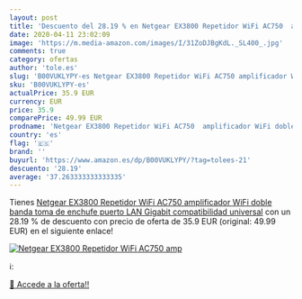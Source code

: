 ```yaml
---
layout: post
title: 'Descuento del 28.19 % en Netgear EX3800 Repetidor WiFi AC750  amp'
date: 2020-04-11 23:02:09
image: 'https://m.media-amazon.com/images/I/31ZoDJBgKdL._SL400_.jpg'
comments: true
category: ofertas
author: 'tole.es'
slug: 'B00VUKLYPY-es Netgear EX3800 Repetidor WiFi AC750 amplificador WiFi...'
sku: 'B00VUKLYPY-es'
actualPrice: 35.9 EUR
currency: EUR
price: 35.9
comparePrice: 49.99 EUR
prodname: 'Netgear EX3800 Repetidor WiFi AC750  amplificador WiFi doble banda  toma de enchufe  puerto LAN Gigabit  compatibilidad universal'
country: 'es'
flag: '🇪🇸'
brand: ''
buyurl: 'https://www.amazon.es/dp/B00VUKLYPY/?tag=tolees-21'
descuento: '28.19'
average: '37.263333333333335'
---
```


Tienes [Netgear EX3800 Repetidor WiFi AC750  amplificador WiFi doble banda  toma de enchufe  puerto LAN Gigabit  compatibilidad universal](https://www.amazon.es/dp/B00VUKLYPY/?tag=tolees-21) con un 28.19 % de descuento con precio de oferta de 35.9 EUR (original: 49.99 EUR) en el siguiente enlace!

[![Netgear EX3800 Repetidor WiFi AC750  amp](https://m.media-amazon.com/images/I/31ZoDJBgKdL._SL400_.jpg)](https://www.amazon.es/dp/B00VUKLYPY/?tag=tolees-21)

ℹ️:


[🛒 Accede a la oferta!!](https://www.amazon.es/dp/B00VUKLYPY/?tag=tolees-21)
